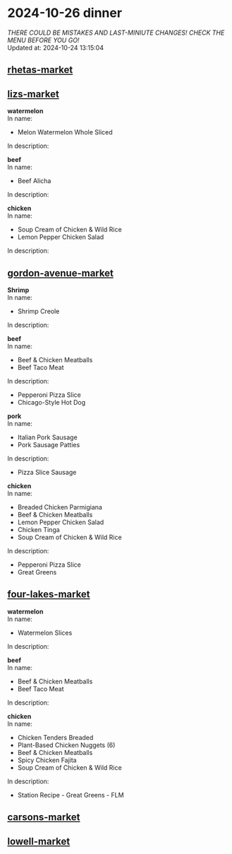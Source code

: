 # 2024-10-26 dinner  
*THERE COULD BE MISTAKES AND LAST-MINIUTE CHANGES! CHECK THE MENU BEFORE YOU GO!*  
Updated at: 2024-10-24 13:15:04  
## [rhetas-market](https://wisc-housingdining.nutrislice.com/menu/rhetas-market/dinner/2024-10-26)  
## [lizs-market](https://wisc-housingdining.nutrislice.com/menu/lizs-market/dinner/2024-10-26)  
**watermelon**  
In name:   
 - Melon Watermelon Whole Sliced  
  
In description:   
  
**beef**  
In name:   
 - Beef Alicha  
  
In description:   
  
**chicken**  
In name:   
 - Soup Cream of Chicken & Wild Rice  
 - Lemon Pepper Chicken Salad  
  
In description:   
  
## [gordon-avenue-market](https://wisc-housingdining.nutrislice.com/menu/gordon-avenue-market/dinner/2024-10-26)  
**Shrimp**  
In name:   
 - Shrimp Creole  
  
In description:   
  
**beef**  
In name:   
 - Beef & Chicken Meatballs  
 - Beef Taco Meat  
  
In description:   
 - Pepperoni Pizza Slice  
 - Chicago-Style Hot Dog  
  
**pork**  
In name:   
 - Italian Pork Sausage  
 - Pork Sausage Patties  
  
In description:   
 - Pizza Slice Sausage  
  
**chicken**  
In name:   
 - Breaded Chicken Parmigiana  
 - Beef & Chicken Meatballs  
 - Lemon Pepper Chicken Salad  
 - Chicken Tinga  
 - Soup Cream of Chicken & Wild Rice  
  
In description:   
 - Pepperoni Pizza Slice  
 - Great Greens  
  
## [four-lakes-market](https://wisc-housingdining.nutrislice.com/menu/four-lakes-market/dinner/2024-10-26)  
**watermelon**  
In name:   
 - Watermelon Slices  
  
In description:   
  
**beef**  
In name:   
 - Beef & Chicken Meatballs  
 - Beef Taco Meat  
  
In description:   
  
**chicken**  
In name:   
 - Chicken Tenders Breaded  
 - Plant-Based Chicken Nuggets (6)  
 - Beef & Chicken Meatballs  
 - Spicy Chicken Fajita  
 - Soup Cream of Chicken & Wild Rice  
  
In description:   
 - Station Recipe - Great Greens - FLM  
  
## [carsons-market](https://wisc-housingdining.nutrislice.com/menu/carsons-market/dinner/2024-10-26)  
## [lowell-market](https://wisc-housingdining.nutrislice.com/menu/lowell-market/dinner/2024-10-26)  
  
